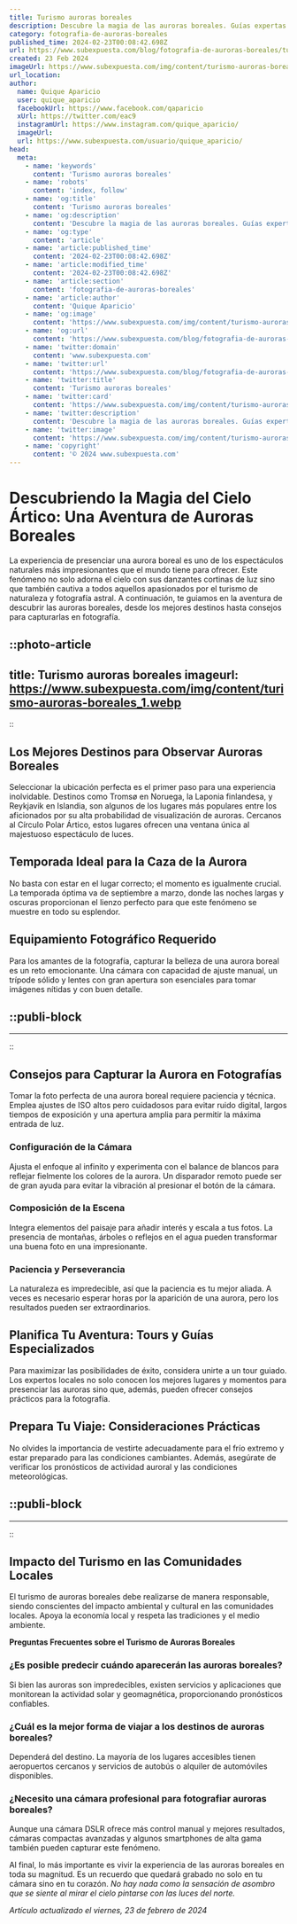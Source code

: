 ```yaml
---
title: Turismo auroras boreales
description: Descubre la magia de las auroras boreales. Guías expertas y tips de viaje para una experiencia única bajo el cielo nocturno iluminado.
category: fotografia-de-auroras-boreales
published_time: 2024-02-23T00:08:42.698Z
url: https://www.subexpuesta.com/blog/fotografia-de-auroras-boreales/turismo-auroras-boreales
created: 23 Feb 2024
imageUrl: https://www.subexpuesta.com/img/content/turismo-auroras-boreales_1.webp
url_location:
author:
  name: Quique Aparicio
  user: quique_aparicio
  facebookUrl: https://www.facebook.com/qaparicio
  xUrl: https://twitter.com/eac9
  instagramUrl: https://www.instagram.com/quique_aparicio/
  imageUrl: 
  url: https://www.subexpuesta.com/usuario/quique_aparicio/
head:
  meta:
    - name: 'keywords'
      content: 'Turismo auroras boreales'
    - name: 'robots'
      content: 'index, follow'
    - name: 'og:title'
      content: 'Turismo auroras boreales'
    - name: 'og:description'
      content: 'Descubre la magia de las auroras boreales. Guías expertas y tips de viaje para una experiencia única bajo el cielo nocturno iluminado.'
    - name: 'og:type'
      content: 'article'
    - name: 'article:published_time'
      content: '2024-02-23T00:08:42.698Z'
    - name: 'article:modified_time'
      content: '2024-02-23T00:08:42.698Z'
    - name: 'article:section'
      content: 'fotografia-de-auroras-boreales'
    - name: 'article:author'
      content: 'Quique Aparicio'
    - name: 'og:image'
      content: 'https://www.subexpuesta.com/img/content/turismo-auroras-boreales_1.webp'
    - name: 'og:url'
      content: 'https://www.subexpuesta.com/blog/fotografia-de-auroras-boreales/turismo-auroras-boreales'
    - name: 'twitter:domain'
      content: 'www.subexpuesta.com'
    - name: 'twitter:url'
      content: 'https://www.subexpuesta.com/blog/fotografia-de-auroras-boreales/turismo-auroras-boreales'
    - name: 'twitter:title'
      content: 'Turismo auroras boreales'
    - name: 'twitter:card'
      content: 'https://www.subexpuesta.com/img/content/turismo-auroras-boreales_1.webp'
    - name: 'twitter:description'
      content: 'Descubre la magia de las auroras boreales. Guías expertas y tips de viaje para una experiencia única bajo el cielo nocturno iluminado.'
    - name: 'twitter:image'
      content: 'https://www.subexpuesta.com/img/content/turismo-auroras-boreales_1.webp'
    - name: 'copyright'
      content: '© 2024 www.subexpuesta.com'
---
```

# Descubriendo la Magia del Cielo Ártico: Una Aventura de Auroras Boreales

La experiencia de presenciar una aurora boreal es uno de los espectáculos naturales más impresionantes que el mundo tiene para ofrecer. Este fenómeno no solo adorna el cielo con sus danzantes cortinas de luz sino que también cautiva a todos aquellos apasionados por el turismo de naturaleza y fotografía astral. A continuación, te guiamos en la aventura de descubrir las auroras boreales, desde los mejores destinos hasta consejos para capturarlas en fotografía.


::photo-article
---
title: Turismo auroras boreales
imageurl: https://www.subexpuesta.com/img/content/turismo-auroras-boreales_1.webp
---
::


## Los Mejores Destinos para Observar Auroras Boreales

Seleccionar la ubicación perfecta es el primer paso para una experiencia inolvidable. Destinos como Tromsø en Noruega, la Laponia finlandesa, y Reykjavik en Islandia, son algunos de los lugares más populares entre los aficionados por su alta probabilidad de visualización de auroras. Cercanos al Círculo Polar Ártico, estos lugares ofrecen una ventana única al majestuoso espectáculo de luces.

## Temporada Ideal para la Caza de la Aurora

No basta con estar en el lugar correcto; el momento es igualmente crucial. La temporada óptima va de septiembre a marzo, donde las noches largas y oscuras proporcionan el lienzo perfecto para que este fenómeno se muestre en todo su esplendor.

## Equipamiento Fotográfico Requerido

Para los amantes de la fotografía, capturar la belleza de una aurora boreal es un reto emocionante. Una cámara con capacidad de ajuste manual, un trípode sólido y lentes con gran apertura son esenciales para tomar imágenes nítidas y con buen detalle.


  ::publi-block
  ---
  ---
  ::
  
  
## Consejos para Capturar la Aurora en Fotografías

Tomar la foto perfecta de una aurora boreal requiere paciencia y técnica. Emplea ajustes de ISO altos pero cuidadosos para evitar ruido digital, largos tiempos de exposición y una apertura amplia para permitir la máxima entrada de luz.

### Configuración de la Cámara

Ajusta el enfoque al infinito y experimenta con el balance de blancos para reflejar fielmente los colores de la aurora. Un disparador remoto puede ser de gran ayuda para evitar la vibración al presionar el botón de la cámara.

### Composición de la Escena

Integra elementos del paisaje para añadir interés y escala a tus fotos. La presencia de montañas, árboles o reflejos en el agua pueden transformar una buena foto en una impresionante.

### Paciencia y Perseverancia

La naturaleza es impredecible, así que la paciencia es tu mejor aliada. A veces es necesario esperar horas por la aparición de una aurora, pero los resultados pueden ser extraordinarios.

## Planifica Tu Aventura: Tours y Guías Especializados

Para maximizar las posibilidades de éxito, considera unirte a un tour guiado. Los expertos locales no solo conocen los mejores lugares y momentos para presenciar las auroras sino que, además, pueden ofrecer consejos prácticos para la fotografía.

## Prepara Tu Viaje: Consideraciones Prácticas

No olvides la importancia de vestirte adecuadamente para el frío extremo y estar preparado para las condiciones cambiantes. Además, asegúrate de verificar los pronósticos de actividad auroral y las condiciones meteorológicas.


  ::publi-block
  ---
  ---
  ::
  
  
## Impacto del Turismo en las Comunidades Locales

El turismo de auroras boreales debe realizarse de manera responsable, siendo conscientes del impacto ambiental y cultural en las comunidades locales. Apoya la economía local y respeta las tradiciones y el medio ambiente.

**Preguntas Frecuentes sobre el Turismo de Auroras Boreales**

### ¿Es posible predecir cuándo aparecerán las auroras boreales?
Si bien las auroras son impredecibles, existen servicios y aplicaciones que monitorean la actividad solar y geomagnética, proporcionando pronósticos confiables.

### ¿Cuál es la mejor forma de viajar a los destinos de auroras boreales?
Dependerá del destino. La mayoría de los lugares accesibles tienen aeropuertos cercanos y servicios de autobús o alquiler de automóviles disponibles.

### ¿Necesito una cámara profesional para fotografiar auroras boreales?
Aunque una cámara DSLR ofrece más control manual y mejores resultados, cámaras compactas avanzadas y algunos smartphones de alta gama también pueden capturar este fenómeno.

Al final, lo más importante es vivir la experiencia de las auroras boreales en toda su magnitud. Es un recuerdo que quedará grabado no solo en tu cámara sino en tu corazón. *No hay nada como la sensación de asombro que se siente al mirar el cielo pintarse con las luces del norte.*

_Artículo actualizado el viernes, 23 de febrero de 2024_
